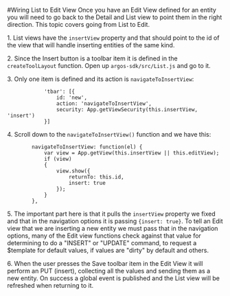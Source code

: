 #Wiring List to Edit View
Once you have an Edit View defined for an entity you will need to go back to the Detail and List view to point them in the right direction. This topic covers going from List to Edit.

1\. List views have the `insertView` property and that should point to the id of the view that will handle inserting entities of the same kind.

2\. Since the Insert button is a toolbar item it is defined in the `createToolLayout` function. Open up `argos-sdk/src/List.js` and go to it.

3\. Only one item is defined and its action is `navigateToInsertView`:

                'tbar': [{
                    id: 'new',
                    action: 'navigateToInsertView',
                    security: App.getViewSecurity(this.insertView, 'insert')
                }]

4\. Scroll down to the `navigateToInsertView()` function and we have this:

            navigateToInsertView: function(el) {
                var view = App.getView(this.insertView || this.editView);
                if (view)
                {
                    view.show({
                        returnTo: this.id,
                        insert: true
                    });
                }
            },

5\. The important part here is that it pulls the `insertView` property we fixed and that in the navigation options it is passing `{insert: true}`. To tell an Edit view that we are inserting a new entity we must pass that in the navigation options, many of the Edit view functions check against that value for determining to do a "INSERT" or "UPDATE" command, to request a $template for default values, if values are "dirty" by default and others.

6\. When the user presses the Save toolbar item in the Edit View it will perform an PUT (insert), collecting all the values and sending them as a new entity. On success a global event is published and the List view will be refreshed when returning to it.